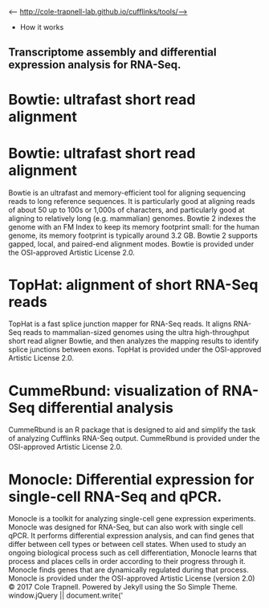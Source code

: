 <-- http://cole-trapnell-lab.github.io/cufflinks/tools/-->

* How it works
## Transcriptome assembly and differential expression analysis for RNA-Seq.
# Bowtie: ultrafast short read alignment
# Bowtie: ultrafast short read alignment
Bowtie is an ultrafast and memory-efficient tool for aligning sequencing reads to long reference sequences. It is particularly good at aligning reads of about 50 up to 100s or 1,000s of characters, and particularly good at aligning to relatively long (e.g. mammalian) genomes. Bowtie 2 indexes the genome with an FM Index to keep its memory footprint small: for the human genome, its memory footprint is typically around 3.2 GB. Bowtie 2 supports gapped, local, and paired-end alignment modes.
Bowtie is provided under the OSI-approved Artistic License 2.0.
# TopHat: alignment of short RNA-Seq reads
TopHat is a fast splice junction mapper for RNA-Seq reads. It aligns RNA-Seq reads to mammalian-sized genomes using the ultra high-throughput short read aligner Bowtie, and then analyzes the mapping results to identify splice junctions between exons.
TopHat is provided under the OSI-approved Artistic License 2.0.
# CummeRbund: visualization of RNA-Seq differential analysis
CummeRbund is an R package that is designed to aid and simplify the task of analyzing Cufflinks RNA-Seq output.
CummeRbund is provided under the OSI-approved Artistic License 2.0.
# Monocle: Differential expression for single-cell RNA-Seq and qPCR.
Monocle is a toolkit for analyzing single-cell gene expression experiments. Monocle was designed for RNA-Seq, but can also work with single cell qPCR. It performs differential expression analysis, and can find genes that differ between cell types or between cell states. When used to study an ongoing biological process such as cell differentiation, Monocle learns that process and places cells in order according to their progress through it. Monocle finds genes that are dynamically regulated during that process.
Monocle is provided under the OSI-approved Artistic License (version 2.0)
© 2017 Cole Trapnell. Powered by Jekyll using the So Simple Theme.
window.jQuery || document.write('<script src="http://cole-trapnell- lab.github.io/cufflinks/assets/js/vendor/jquery-1.9.1.min.js"><\/script>') var _gaq = _gaq || []; var pluginUrl = '//www.google- analytics.com/plugins/ga/inpage_linkid.js'; _gaq.push(['_require', 'inpage_linkid', pluginUrl]); _gaq.push(['_setAccount', 'UA-6101038-2']); _gaq.push(['_trackPageview']); (function() { var ga = document.createElement('script'); ga.type = 'text/javascript'; ga.async = true; ga.src = ('https:' == document.location.protocol ? 'https://ssl' : 'http://www') + '.google-analytics.com/ga.js'; var s = document.getElementsByTagName('script')[0]; s.parentNode.insertBefore(ga, s); })();